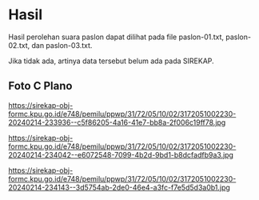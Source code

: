 # Hasil

Hasil perolehan suara paslon dapat dilihat pada file paslon-01.txt, paslon-02.txt, dan paslon-03.txt.

Jika tidak ada, artinya data tersebut belum ada pada SIREKAP.

## Foto C Plano

https://sirekap-obj-formc.kpu.go.id/e748/pemilu/ppwp/31/72/05/10/02/3172051002230-20240214-233936--c5f86205-4a16-41e7-bb8a-2f006c19ff78.jpg

https://sirekap-obj-formc.kpu.go.id/e748/pemilu/ppwp/31/72/05/10/02/3172051002230-20240214-234042--e6072548-7099-4b2d-9bd1-b8dcfadfb9a3.jpg

https://sirekap-obj-formc.kpu.go.id/e748/pemilu/ppwp/31/72/05/10/02/3172051002230-20240214-234143--3d5754ab-2de0-46e4-a3fc-f7e5d5d3a0b1.jpg
